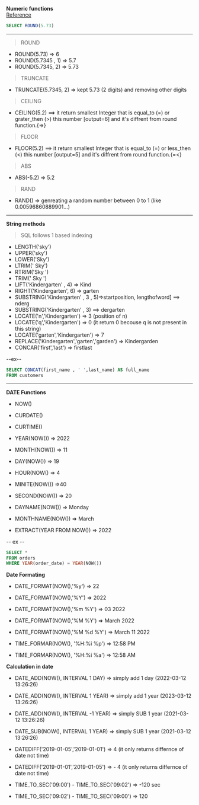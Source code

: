 **Numeric functions**
<br>
[Reference](https://www.w3schools.com/mysql/mysql_ref_functions.asp)

```SQL
SELECT ROUND(5.73)
```
---


> ROUND
- ROUND(5.73) => 6
- ROUND(5.7345 , 1) => 5.7
- ROUND(5.7345, 2) => 5.73

> TRUNCATE

- TRUNCATE(5.7345, 2) => kept 5.73 (2 digits) and removing other digits

> CEILING

- CEILING(5.2) ==> it return smallest Integer that is equal_to (=) or grater_then (>) this number [output=6] and it's diffrent from round function.{=>}

> FLOOR

- FLOOR(5.2) ==> it return smallest Integer that is equal_to (=) or less_then (<) this number [output=5] and it's diffrent from round function.{=<}

> ABS
- ABS(-5.2) => 5.2

> RAND
- RAND() => genreating a random number between 0 to 1 (like 0.00596860889901...)

---

**String methods**
> SQL follows 1 based indexing

- LENGTH('sky')
- UPPER('sky')
- LOWER('Sky')
- LTRIM('     Sky')
- RTRIM('Sky        ')
- TRIM('  Sky  ')
- LIFT('Kindergarten' , 4) => Kind
- RIGHT('Kindergarten',  6) => garten
- SUBSTRING('Kindergarten' , 3 , 5)=>startposition, lengthofword] ==> nderg
- SUBSTRING('Kindergarten' , 3) ==> dergarten
- LOCATE('n','Kindergarten') => 3 (position of n)
- LOCATE('q','Kindergarten') => 0 (it return 0 becouse q is not present in this string)
- LOCATE('garten','Kindergarten') => 7
- REPLACE('Kindergarten','garten','garden') => Kindergarden
- CONCAR('first','last') => firstlast

--ex--
```SQL
SELECT CONCAT(first_name , ' ',last_name) AS full_name
FROM customers
```
---

**DATE Functions**

- NOW()
- CURDATE()
- CURTIME()
- YEAR(NOW()) => 2022
- MONTH(NOW()) => 11
- DAY(NOW()) => 19
- HOUR(NOW() => 4
- MINITE(NOW()) =>40
- SECOND(NOW()) => 20

- DAYNAME(NOW()) => Monday
- MONTHNAME(NOW()) => March

- EXTRACT(YEAR FROM NOW()) => 2022

-- ex --

```SQL
SELECT *
FROM orders
WHERE YEAR(order_date) = YEAR(NOW())
```
**Date Formating**

- DATE_FORMAT(NOW(),'%y') => 22
- DATE_FORMAT(NOW(),'%Y') => 2022
- DATE_FORMAT(NOW(),'%m %Y') => 03 2022
- DATE_FORMAT(NOW(),'%M %Y') => March 2022
- DATE_FORMAT(NOW(),'%M %d %Y') => March 11 2022

- TIME_FORMAR(NOW(), '%H:%i %p') => 12:58 PM
- TIME_FORMAR(NOW(), '%H:%i %a') => 12:58 AM



**Calculation in date**
- DATE_ADD(NOW(), INTERVAL 1 DAY) => simply add 1 day (2022-03-12 13:26:26)
- DATE_ADD(NOW(), INTERVAL 1 YEAR) => simply add 1 year (2023-03-12 13:26:26)

- DATE_ADD(NOW(), INTERVAL -1 YEAR) => simply SUB 1 year (2021-03-12 13:26:26)
- DATE_SUB(NOW(), INTERVAL 1 YEAR) => simply SUB 1 year (2021-03-12 13:26:26)

- DATEDIFF('2019-01-05','2019-01-01') => 4 (it only returns differnce of date not time)
- DATEDIFF('2019-01-01','2019-01-05') => - 4 (it only returns differnce of date not time)

- TIME_TO_SEC('09:00') - TIME_TO_SEC('09:02') => -120 sec
- TIME_TO_SEC('09:02') - TIME_TO_SEC('09:00')  => 120
